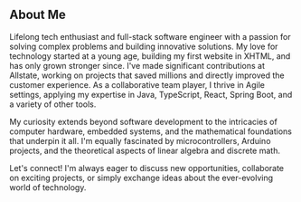 ## About Me

Lifelong tech enthusiast and full-stack software engineer with a passion for solving complex problems and building innovative solutions. My love for technology started at a young age, building my first website in XHTML, and has only grown stronger since. I've made significant contributions at Allstate, working on projects that saved millions and directly improved the customer experience. As a collaborative team player, I thrive in Agile settings, applying my expertise in Java, TypeScript, React, Spring Boot, and a variety of other tools.

My curiosity extends beyond software development to the intricacies of computer hardware, embedded systems, and the mathematical foundations that underpin it all. I'm equally fascinated by microcontrollers, Arduino projects, and the theoretical aspects of linear algebra and discrete math.

Let's connect! I'm always eager to discuss new opportunities, collaborate on exciting projects, or simply exchange ideas about the ever-evolving world of technology.

<!--
**hkalia/hkalia** is a ✨ _special_ ✨ repository because its `README.md` (this file) appears on your GitHub profile.

Here are some ideas to get you started:

- 🔭 I’m currently working on ...
- 🌱 I’m currently learning ...
- 👯 I’m looking to collaborate on ...
- 🤔 I’m looking for help with ...
- 💬 Ask me about ...
- 📫 How to reach me: ...
- 😄 Pronouns: ...
- ⚡ Fun fact: ...
-->
